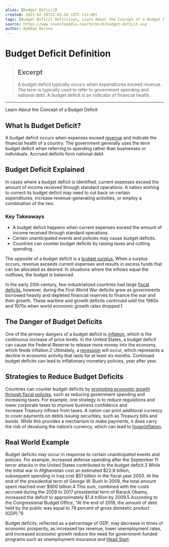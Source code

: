 ```yaml
---
alias: [Budget Deficit]
created: 2021-02-28T22:03:26 (UTC +11:00)
tags: [Budget Deficit Definition, Learn About the Concept of a Budget Deficit]
source: https://www.investopedia.com/terms/b/budget-deficit.asp
author: ByAdam Barone
---
```


# Budget Deficit Definition

> ## Excerpt
> A budget deficit typically occurs when expenditures exceed revenue. The term is typically used to refer to government spending and national debt. A budget deficit is an indicator of financial health.

---

Learn About the Concept of a Budget Deficit
## What Is Budget Deficit?

A budget deficit occurs when expenses exceed [revenue](https://www.investopedia.com/terms/r/revenue.asp) and indicate the financial health of a country. The government generally uses the term budget deficit when referring to spending rather than businesses or individuals. Accrued deficits form national debt.

## Budget Deficit Explained

In cases where a budget deficit is identified, current expenses exceed the amount of income received through standard operations. A nation wishing to correct its budget deficit may need to cut back on certain expenditures, increase revenue-generating activities, or employ a combination of the two.

### Key Takeaways

-   A budget deficit happens when current expenses exceed the amount of income received through standard operations.
-   Certain unanticipated events and policies may cause budget deficits.
-   Countries can counter budget deficits by raising taxes and cutting spending.

  
The opposite of a budget deficit is a [budget surplus.](https://www.investopedia.com/terms/b/budget-surplus.asp) When a surplus occurs, revenue exceeds current expenses and results in excess funds that can be allocated as desired. In situations where the inflows equal the outflows, the budget is balanced.

In the early 20th century, few industrialized countries had large [fiscal deficits](https://www.investopedia.com/terms/f/fiscaldeficit.asp), however, during the First World War deficits grew as governments borrowed heavily and depleted financial reserves to finance the war and their growth. These wartime and growth deficits continued until the 1960s and 1970s when world economic growth rates dropped.1

## The Danger of Budget Deficits

One of the primary dangers of a budget deficit is [inflation](https://www.investopedia.com/terms/i/inflation.asp), which is the continuous increase of price levels. In the United States, a budget deficit can cause the Federal Reserve to release more money into the economy, which feeds inflation.2 Ultimately, a [recession](https://www.investopedia.com/terms/r/recession.asp) will occur, which represents a decline in economic activity that lasts for at least six months. Continued budget deficits can lead to inflationary monetary policies, year after year.

## Strategies to Reduce Budget Deficits

Countries can counter budget deficits by [promoting economic growth through fiscal policies](https://www.investopedia.com/ask/answers/032615/how-does-fiscal-policy-impact-budget-deficit.asp), such as reducing government spending and increasing taxes. For example, one strategy is to reduce regulations and lower corporate taxes to improve business confidence and increase Treasury inflows from taxes. A nation can print additional currency to cover payments on debts issuing securities, such as Treasury bills and bonds. While this provides a mechanism to make payments, it does carry the risk of devaluing the nation’s currency, which can lead to [hyperinflation](https://www.investopedia.com/terms/h/hyperinflation.asp).

## Real World Example

Budget deficits may occur in response to certain unanticipated events and policies. For example, increased defense spending after the September 11 terror attacks in the United States contributed to the budget deficit.3 While the initial war in Afghanistan cost an estimated $22.8 billion, subsequent spending in Iraq cost $51 billion in the fiscal year 2003. At the end of the presidential term of George W. Bush in 2009, the total amount spent reached over $900 billion.4 This sum, combined with the costs accrued during the 2009 to 2017 presidential term of Barack Obama, increased the deficit to approximately $1.4 trillion by 2009.5 According to the Congressional Budget Office, "At the end of 2018, the amount of debt held by the public was equal to 78 percent of gross domestic product (GDP)."6

Budget deficits, reflected as a percentage of GDP, may decrease in times of economic prosperity, as increased tax revenue, lower unemployment rates, and increased economic growth reduce the need for government-funded programs such as unemployment insurance and [Head Start](https://www.acf.hhs.gov/ohs/about).
